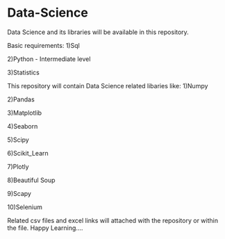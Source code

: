 # Data-Science
Data Science and its libraries will be available in this repository.


Basic requirements:
1)Sql

2)Python - Intermediate level

3)Statistics


This repository will contain Data Science related libaries like:
1)Numpy

2)Pandas

3)Matplotlib

4)Seaborn

5)Scipy

6)Scikit_Learn

7)Plotly

8)Beautiful Soup

9)Scapy

10)Selenium


Related csv files and excel links will attached with the repository or within the file.
Happy Learning....

